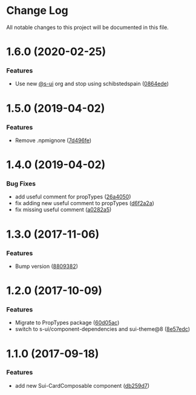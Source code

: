 # Change Log

All notable changes to this project will be documented in this file.

# 1.6.0 (2020-02-25)


### Features

* Use new [@s-ui](https://github.com/s-ui) org and stop using schibstedspain ([0864ede](https://github.com/SUI-Components/schibsted-spain-components/commit/0864edeec6b1981f658687c5eb4a8b30beb43daa))



# 1.5.0 (2019-04-02)


### Features

* Remove .npmignore ([7d496fe](https://github.com/SUI-Components/schibsted-spain-components/commit/7d496fea566d5da7d3da61c1f2e469bc27448208))



# 1.4.0 (2019-04-02)


### Bug Fixes

* add useful comment for propTypes ([26a4050](https://github.com/SUI-Components/schibsted-spain-components/commit/26a4050e4d86f0a2e026322c745acc4363b32f62))
* fix adding new useful comment to propTypes ([d6f2a2a](https://github.com/SUI-Components/schibsted-spain-components/commit/d6f2a2a4f77104bfc6b8e6822fc2958502fa3906))
* fix missing useful comment ([a0282a5](https://github.com/SUI-Components/schibsted-spain-components/commit/a0282a51733f38e31d796991b52f08efbc988727))



# 1.3.0 (2017-11-06)


### Features

* Bump version ([8809382](https://github.com/SUI-Components/schibsted-spain-components/commit/8809382dc5d8d96ee4e38284f3c48fa639188ea7))



# 1.2.0 (2017-10-09)


### Features

* Migrate to PropTypes package ([60d05ac](https://github.com/SUI-Components/schibsted-spain-components/commit/60d05ac32fa25c79e958e82414e026d527a57d73))
* switch to s-ui/component-dependencies and sui-theme@8 ([8e57edc](https://github.com/SUI-Components/schibsted-spain-components/commit/8e57edca9c3bf4db367b84c6248a565a1b1ac808))



# 1.1.0 (2017-09-18)


### Features

* add new Sui-CardComposable component ([db259d7](https://github.com/SUI-Components/schibsted-spain-components/commit/db259d78359495dda3d1787038bcd4ff6d09353d))



